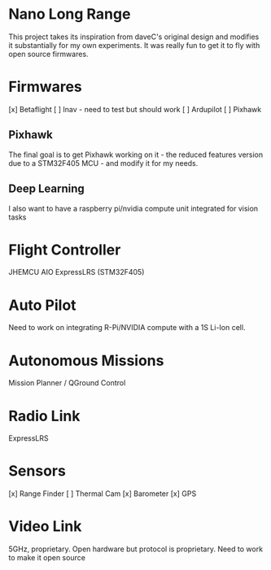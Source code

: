 # Nano Long Range
This project takes its inspiration from daveC's original design and modifies it substantially for my own experiments. It was really fun to get it to fly with open source firmwares.

# Firmwares
[x] Betaflight
[ ] Inav - need to test but should work
[ ] Ardupilot
[ ] Pixhawk

## Pixhawk
The final goal is to get Pixhawk working on it - the reduced features version due to a STM32F405 MCU - and modify it for my needs.

## Deep Learning
I also want to have a raspberry pi/nvidia compute unit integrated for vision tasks

# Flight Controller
JHEMCU AIO ExpressLRS (STM32F405)

# Auto Pilot
Need to work on integrating R-Pi/NVIDIA compute with a 1S Li-Ion cell.

# Autonomous Missions
Mission Planner / QGround Control

# Radio Link
ExpressLRS

# Sensors
[x] Range Finder
[ ] Thermal Cam
[x] Barometer
[x] GPS


# Video Link
5GHz, proprietary. Open hardware but protocol is proprietary. Need to work to make it open source

